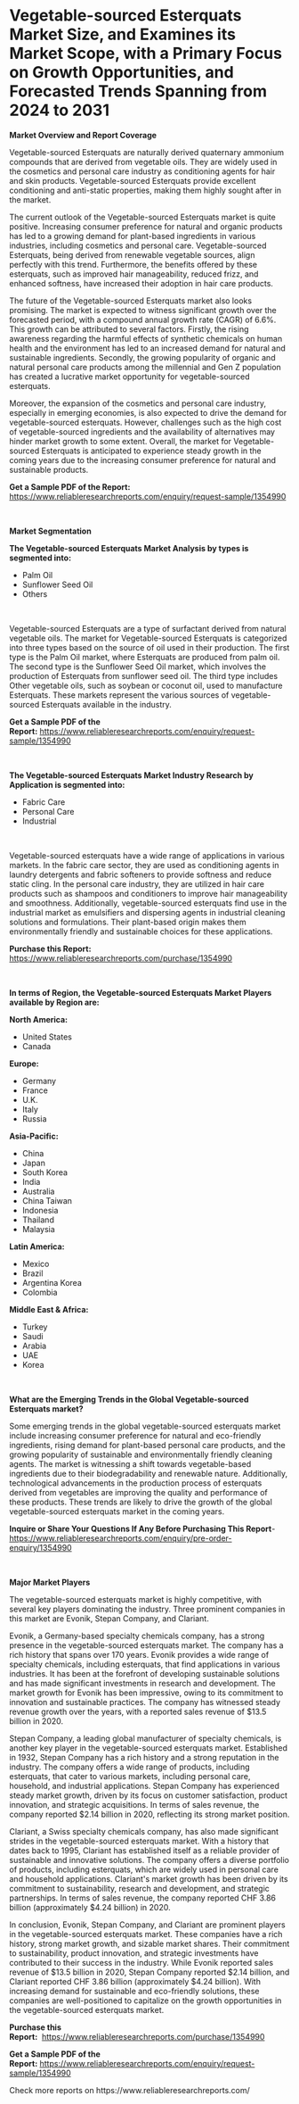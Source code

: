 <p><h1>Vegetable-sourced Esterquats Market Size, and Examines its Market Scope, with a Primary Focus on Growth Opportunities, and Forecasted Trends Spanning from 2024 to 2031</h1></p><p><strong>Market Overview and Report Coverage</strong></p>
<p><p>Vegetable-sourced Esterquats are naturally derived quaternary ammonium compounds that are derived from vegetable oils. They are widely used in the cosmetics and personal care industry as conditioning agents for hair and skin products. Vegetable-sourced Esterquats provide excellent conditioning and anti-static properties, making them highly sought after in the market.</p><p>The current outlook of the Vegetable-sourced Esterquats market is quite positive. Increasing consumer preference for natural and organic products has led to a growing demand for plant-based ingredients in various industries, including cosmetics and personal care. Vegetable-sourced Esterquats, being derived from renewable vegetable sources, align perfectly with this trend. Furthermore, the benefits offered by these esterquats, such as improved hair manageability, reduced frizz, and enhanced softness, have increased their adoption in hair care products.</p><p>The future of the Vegetable-sourced Esterquats market also looks promising. The market is expected to witness significant growth over the forecasted period, with a compound annual growth rate (CAGR) of 6.6%. This growth can be attributed to several factors. Firstly, the rising awareness regarding the harmful effects of synthetic chemicals on human health and the environment has led to an increased demand for natural and sustainable ingredients. Secondly, the growing popularity of organic and natural personal care products among the millennial and Gen Z population has created a lucrative market opportunity for vegetable-sourced esterquats.</p><p>Moreover, the expansion of the cosmetics and personal care industry, especially in emerging economies, is also expected to drive the demand for vegetable-sourced esterquats. However, challenges such as the high cost of vegetable-sourced ingredients and the availability of alternatives may hinder market growth to some extent. Overall, the market for Vegetable-sourced Esterquats is anticipated to experience steady growth in the coming years due to the increasing consumer preference for natural and sustainable products.</p></p>
<p><strong>Get a Sample PDF of the Report:</strong> <a href="https://www.reliableresearchreports.com/enquiry/request-sample/1354990">https://www.reliableresearchreports.com/enquiry/request-sample/1354990</a></p>
<p>&nbsp;</p>
<p><strong>Market Segmentation</strong></p>
<p><strong>The Vegetable-sourced Esterquats Market Analysis by types is segmented into:</strong></p>
<p><ul><li>Palm Oil</li><li>Sunflower Seed Oil</li><li>Others</li></ul></p>
<p>&nbsp;</p>
<p><p>Vegetable-sourced Esterquats are a type of surfactant derived from natural vegetable oils. The market for Vegetable-sourced Esterquats is categorized into three types based on the source of oil used in their production. The first type is the Palm Oil market, where Esterquats are produced from palm oil. The second type is the Sunflower Seed Oil market, which involves the production of Esterquats from sunflower seed oil. The third type includes Other vegetable oils, such as soybean or coconut oil, used to manufacture Esterquats. These markets represent the various sources of vegetable-sourced Esterquats available in the industry.</p></p>
<p><strong>Get a Sample PDF of the Report:</strong>&nbsp;<a href="https://www.reliableresearchreports.com/enquiry/request-sample/1354990">https://www.reliableresearchreports.com/enquiry/request-sample/1354990</a></p>
<p>&nbsp;</p>
<p><strong>The Vegetable-sourced Esterquats Market Industry Research by Application is segmented into:</strong></p>
<p><ul><li>Fabric Care</li><li>Personal Care</li><li>Industrial</li></ul></p>
<p>&nbsp;</p>
<p><p>Vegetable-sourced esterquats have a wide range of applications in various markets. In the fabric care sector, they are used as conditioning agents in laundry detergents and fabric softeners to provide softness and reduce static cling. In the personal care industry, they are utilized in hair care products such as shampoos and conditioners to improve hair manageability and smoothness. Additionally, vegetable-sourced esterquats find use in the industrial market as emulsifiers and dispersing agents in industrial cleaning solutions and formulations. Their plant-based origin makes them environmentally friendly and sustainable choices for these applications.</p></p>
<p><strong>Purchase this Report:</strong>&nbsp; <a href="https://www.reliableresearchreports.com/purchase/1354990">https://www.reliableresearchreports.com/purchase/1354990</a></p>
<p>&nbsp;</p>
<p><strong>In terms of Region, the Vegetable-sourced Esterquats Market Players available by Region are:</strong></p>
<p>
    <p> <strong> North America: </strong>
        <ul>
            <li>United States</li>
            <li>Canada</li>
        </ul>
        </p> 
    <p> <strong> Europe: </strong>
        <ul>
            <li>Germany</li>
            <li>France</li>
            <li>U.K.</li>
            <li>Italy</li>
            <li>Russia</li>
        </ul>
        </p> 
    <p> <strong> Asia-Pacific: </strong>
        <ul>
            <li>China</li>
            <li>Japan</li>
            <li>South Korea</li>
            <li>India</li>
            <li>Australia</li>
            <li>China Taiwan</li>
            <li>Indonesia</li>
            <li>Thailand</li>
            <li>Malaysia</li>
        </ul>
        </p> 
    <p> <strong> Latin America: </strong>
        <ul>
            <li>Mexico</li>
            <li>Brazil</li>
            <li>Argentina Korea</li>
            <li>Colombia</li>
        </ul>
        </p> 
    <p> <strong> Middle East & Africa: </strong>
        <ul>
            <li>Turkey</li>
            <li>Saudi</li>
            <li>Arabia</li>
            <li>UAE</li>
            <li>Korea</li>
        </ul>
    </p>
    </p>
<p>&nbsp;</p>
<p><strong>What are the Emerging Trends in the Global Vegetable-sourced Esterquats market?</strong></p>
<p><p>Some emerging trends in the global vegetable-sourced esterquats market include increasing consumer preference for natural and eco-friendly ingredients, rising demand for plant-based personal care products, and the growing popularity of sustainable and environmentally friendly cleaning agents. The market is witnessing a shift towards vegetable-based ingredients due to their biodegradability and renewable nature. Additionally, technological advancements in the production process of esterquats derived from vegetables are improving the quality and performance of these products. These trends are likely to drive the growth of the global vegetable-sourced esterquats market in the coming years.</p></p>
<p><strong>Inquire or Share Your Questions If Any Before Purchasing This Report</strong>- <a href="https://www.reliableresearchreports.com/enquiry/pre-order-enquiry/1354990">https://www.reliableresearchreports.com/enquiry/pre-order-enquiry/1354990</a></p>
<p>&nbsp;</p>
<p><strong>Major Market Players</strong></p>
<p><p>The vegetable-sourced esterquats market is highly competitive, with several key players dominating the industry. Three prominent companies in this market are Evonik, Stepan Company, and Clariant.</p><p>Evonik, a Germany-based specialty chemicals company, has a strong presence in the vegetable-sourced esterquats market. The company has a rich history that spans over 170 years. Evonik provides a wide range of specialty chemicals, including esterquats, that find applications in various industries. It has been at the forefront of developing sustainable solutions and has made significant investments in research and development. The market growth for Evonik has been impressive, owing to its commitment to innovation and sustainable practices. The company has witnessed steady revenue growth over the years, with a reported sales revenue of $13.5 billion in 2020.</p><p>Stepan Company, a leading global manufacturer of specialty chemicals, is another key player in the vegetable-sourced esterquats market. Established in 1932, Stepan Company has a rich history and a strong reputation in the industry. The company offers a wide range of products, including esterquats, that cater to various markets, including personal care, household, and industrial applications. Stepan Company has experienced steady market growth, driven by its focus on customer satisfaction, product innovation, and strategic acquisitions. In terms of sales revenue, the company reported $2.14 billion in 2020, reflecting its strong market position.</p><p>Clariant, a Swiss specialty chemicals company, has also made significant strides in the vegetable-sourced esterquats market. With a history that dates back to 1995, Clariant has established itself as a reliable provider of sustainable and innovative solutions. The company offers a diverse portfolio of products, including esterquats, which are widely used in personal care and household applications. Clariant's market growth has been driven by its commitment to sustainability, research and development, and strategic partnerships. In terms of sales revenue, the company reported CHF 3.86 billion (approximately $4.24 billion) in 2020.</p><p>In conclusion, Evonik, Stepan Company, and Clariant are prominent players in the vegetable-sourced esterquats market. These companies have a rich history, strong market growth, and sizable market shares. Their commitment to sustainability, product innovation, and strategic investments have contributed to their success in the industry. While Evonik reported sales revenue of $13.5 billion in 2020, Stepan Company reported $2.14 billion, and Clariant reported CHF 3.86 billion (approximately $4.24 billion). With increasing demand for sustainable and eco-friendly solutions, these companies are well-positioned to capitalize on the growth opportunities in the vegetable-sourced esterquats market.</p></p>
<p><strong>Purchase this Report:</strong>&nbsp;&nbsp;<a href="https://www.reliableresearchreports.com/purchase/1354990">https://www.reliableresearchreports.com/purchase/1354990</a></p>
<p></p>
<p><strong>Get a Sample PDF of the Report:</strong>&nbsp;<a href="https://www.reliableresearchreports.com/enquiry/request-sample/1354990">https://www.reliableresearchreports.com/enquiry/request-sample/1354990</a></p>
<p>Check more reports on https://www.reliableresearchreports.com/</p>